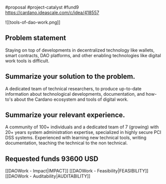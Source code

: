 #proposal #project-catalyst  #fund9 
https://cardano.ideascale.com/c/idea/418557

![[tools-of-dao-work.png]]

## Problem statement

Staying on top of developments in decentralized technology like wallets, smart contracts, DAO platforms, and other enabling technologies like digital work tools is difficult.

## Summarize your solution to the problem.
A dedicated team of technical researchers, to produce up-to-date information about technological developments, documentation, and how-to's about the Cardano ecosystem and tools of digital work.

## Summarize your relevant experience.
A community of 100+ individuals and a dedicated team of 7 (growing) with 20+ years system administration expertise, specialized in highly secure PCI DSS systems. Experienced with learning new technical tools, writing documentation, teaching the technical to the non technical.

## Requested funds 93600 USD

[[DAOWork - Impact|IMPACT]]
[[DAOWork - Feasibility|FEASIBILITY]]
[[DAOWork - Auditability|AUDITABILITY]]

